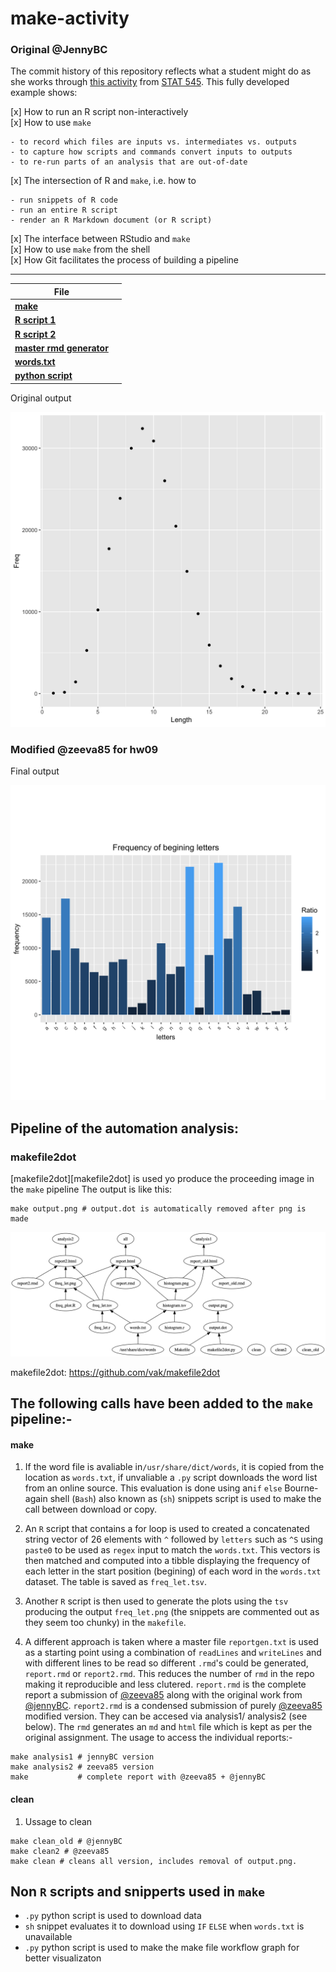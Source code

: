 make-activity
=============
### Original @JennyBC
The commit history of this repository reflects what a student might do as she works through [this activity](http://stat545-ubc.github.io/automation04_make-activity.html) from [STAT 545](http://stat545-ubc.github.io). This fully developed example shows:

  [x] How to run an R script non-interactively  
  [x] How to use `make`  
  
    - to record which files are inputs vs. intermediates vs. outputs
    - to capture how scripts and commands convert inputs to outputs
    - to re-run parts of an analysis that are out-of-date  
  [x] The intersection of R and `make`, i.e. how to  
  
    - run snippets of R code
    - run an entire R script
    - render an R Markdown document (or R script)
  
  [x] The interface between RStudio and `make`  
  [x] How to use `make` from the shell  
  [x] How Git facilitates the process of building a pipeline
  
------------------------------------
File                        |  | 
----------------------------|------|
[**make**](https://github.com/STAT545-UBC-students/hw09-zeeva85/blob/master/Makefile)|
[**R script 1**](https://github.com/STAT545-UBC-students/hw09-zeeva85/blob/master/freq_let.R)|
[**R script 2**](https://github.com/STAT545-UBC-students/hw09-zeeva85/blob/master/freq_plot.R)|
[**master rmd generator**](https://github.com/STAT545-UBC-students/hw09-zeeva85/blob/master/reportgen.txt)|
[**words.txt**](https://raw.githubusercontent.com/STAT545-UBC-students/hw09-zeeva85/master/words.txt)|
[**python script**](https://github.com/STAT545-UBC-students/hw09-zeeva85/blob/master/download.py)|



Original output

![*Fig. 1* A histogram of English word lengths](histogram.png)


### Modified @zeeva85 for hw09

Final output

![*Fig. 1* A histogram of letter usage in the begining of the each word](freq_let.png) 


## Pipeline of the automation analysis:
### makefile2dot
[makefile2dot][makefile2dot] is used yo produce the proceeding image in the `make` pipeline
The output is like this:

```
make output.png # output.dot is automatically removed after png is made
```

![](output.png)

makefile2dot: https://github.com/vak/makefile2dot


## The following calls have been added to the `make` pipeline:-

#### make

1. If the word file is avaliable in`/usr/share/dict/words`, it is copied from the location as `words.txt`, if unvaliable a `.py` script downloads the word list from an online source. This evaluation is done using an`if` `else` Bourne-again shell (`Bash`) also known as (`sh`) snippets script is used to make the call between download or copy.

2. An `R` script that contains a for loop is used to created a concatenated string vector of 26 elements with `^` followed by `letters` such as `^S` using `paste0` to be used as `regex` input to match the `words.txt`. This vectors is then matched and computed into a tibble displaying the frequency of each letter in the start position (begining) of each word in the `words.txt` dataset. The table is saved as `freq_let.tsv`.

3. Another `R` script is then used to generate the plots using the `tsv` producing the output `freq_let.png` (the snippets are commented out as they seem too chunky) in the `makefile`.

4. A different approach is taken where a master file `reportgen.txt` is used as a starting point using a combination of `readLines` and `writeLines` and with different lines to be read so different `.rmd`'s could be generated, `report.rmd` or `report2.rmd`. This reduces the number of `rmd` in the repo making it reproducible and less clutered. `report.rmd` is the complete report a submission of [@zeeva85][@zeeva85] along with the original work from [@jennyBC][@jennyBC]. `report2.rmd` is a condensed submission of purely [@zeeva85][@zeeva85] modified version. They can be accesed via analysis1/ analysis2 (see below). The `rmd` generates an `md` and `html` file which is kept as per the original assignment. The usage to access the individual reports:-

```
make analysis1 # jennyBC version 
make analysis2 # zeeva85 version
make           # complete report with @zeeva85 + @jennyBC 

```

[@jennyBC]: https://github.com/STAT545-UBC/make-activity
[@zeeva85]: https://github.com/STAT545-UBC-students/hw09-zeeva85

#### clean

1. Ussage to clean 

```
make clean_old # @jennyBC
make clean2 # @zeeva85
make clean # cleans all version, includes removal of output.png.

```

## Non `R` scripts and snipperts used in `make`
- `.py` python script is used to download data
-  `sh` snippet evaluates it to download using `IF` `ELSE` when `words.txt` is unavailable
- `.py` python script is used to make the make file workflow graph for better visualizaton
